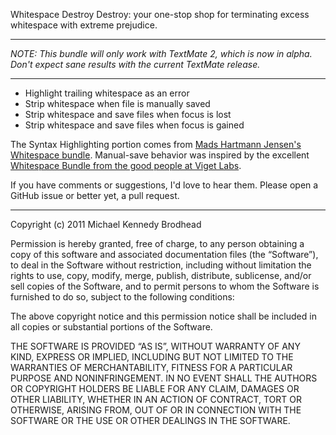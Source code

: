 Whitespace Destroy Destroy: your one-stop shop for terminating excess whitespace with extreme prejudice.

---
*NOTE: This bundle will only work with TextMate 2, which is now in alpha.  Don't expect sane results with the current TextMate release.*

----

* Highlight trailing whitespace as an error
* Strip whitespace when file is manually saved
* Strip whitespace and save files when focus is lost
* Strip whitespace and save files when focus is gained

The Syntax Highlighting portion comes from [Mads Hartmann Jensen's Whitespace bundle](http://mads379.github.com/posts/whitespace-tmbundle).  Manual-save behavior was inspired by the excellent [Whitespace Bundle from the good people at Viget Labs](https://github.com/vigetlabs/whitespace-tmbundle).

If you have comments or suggestions, I'd love to hear them.  Please open a GitHub issue or better yet, a pull request.

-----
Copyright (c) 2011 Michael Kennedy Brodhead

Permission is hereby granted, free of charge, to any person obtaining a copy of this software and associated documentation files (the “Software”), to deal in the Software without restriction, including without limitation the rights to use, copy, modify, merge, publish, distribute, sublicense, and/or sell copies of the Software, and to permit persons to whom the Software is furnished to do so, subject to the following conditions:

The above copyright notice and this permission notice shall be included in all copies or substantial portions of the Software.

THE SOFTWARE IS PROVIDED “AS IS”, WITHOUT WARRANTY OF ANY KIND, EXPRESS OR IMPLIED, INCLUDING BUT NOT LIMITED TO THE WARRANTIES OF MERCHANTABILITY, FITNESS FOR A PARTICULAR PURPOSE AND NONINFRINGEMENT. IN NO EVENT SHALL THE AUTHORS OR COPYRIGHT HOLDERS BE LIABLE FOR ANY CLAIM, DAMAGES OR OTHER LIABILITY, WHETHER IN AN ACTION OF CONTRACT, TORT OR OTHERWISE, ARISING FROM, OUT OF OR IN CONNECTION WITH THE SOFTWARE OR THE USE OR OTHER DEALINGS IN THE SOFTWARE.


